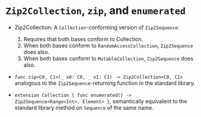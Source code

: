 # `Zip2Collection`, `zip`, and `enumerated`

- Zip2Collection: A `Collection`-conforming version of `Zip2Sequence`:
  
  1. Requires that both bases conform to Collection.
  2. When both bases conform to `RandomAccessCollection`, `Zip2Sequence` does
     also.
  3. When both bases conform to `MutableCollection`, `Zip2Sequence` does also.

- `func zip<C0, C1>(_ x0: C0, _ x1: C1) -> Zip2Collection<C0, C1>` analogous to
  the `Zip2Sequence`-returning function in the standard library.

- `extension Collection { func enumerated() -> Zip2Sequence<Range<Int>, Element>
  }`, semantically equivalent to the standard library method on `Sequence` of
  the same name.
  


